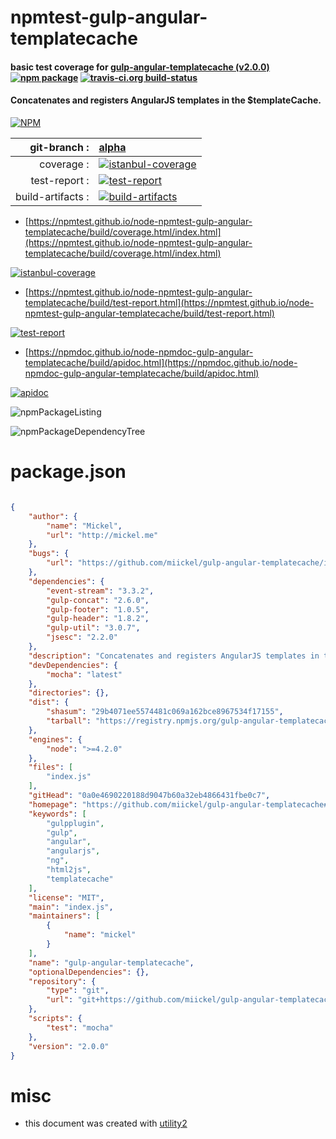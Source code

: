 # npmtest-gulp-angular-templatecache

#### basic test coverage for  [gulp-angular-templatecache (v2.0.0)](https://github.com/miickel/gulp-angular-templatecache#readme)  [![npm package](https://img.shields.io/npm/v/npmtest-gulp-angular-templatecache.svg?style=flat-square)](https://www.npmjs.org/package/npmtest-gulp-angular-templatecache) [![travis-ci.org build-status](https://api.travis-ci.org/npmtest/node-npmtest-gulp-angular-templatecache.svg)](https://travis-ci.org/npmtest/node-npmtest-gulp-angular-templatecache)

#### Concatenates and registers AngularJS templates in the $templateCache.

[![NPM](https://nodei.co/npm/gulp-angular-templatecache.png?downloads=true&downloadRank=true&stars=true)](https://www.npmjs.com/package/gulp-angular-templatecache)

| git-branch : | [alpha](https://github.com/npmtest/node-npmtest-gulp-angular-templatecache/tree/alpha)|
|--:|:--|
| coverage : | [![istanbul-coverage](https://npmtest.github.io/node-npmtest-gulp-angular-templatecache/build/coverage.badge.svg)](https://npmtest.github.io/node-npmtest-gulp-angular-templatecache/build/coverage.html/index.html)|
| test-report : | [![test-report](https://npmtest.github.io/node-npmtest-gulp-angular-templatecache/build/test-report.badge.svg)](https://npmtest.github.io/node-npmtest-gulp-angular-templatecache/build/test-report.html)|
| build-artifacts : | [![build-artifacts](https://npmtest.github.io/node-npmtest-gulp-angular-templatecache/glyphicons_144_folder_open.png)](https://github.com/npmtest/node-npmtest-gulp-angular-templatecache/tree/gh-pages/build)|

- [https://npmtest.github.io/node-npmtest-gulp-angular-templatecache/build/coverage.html/index.html](https://npmtest.github.io/node-npmtest-gulp-angular-templatecache/build/coverage.html/index.html)

[![istanbul-coverage](https://npmtest.github.io/node-npmtest-gulp-angular-templatecache/build/screenCapture.buildCi.browser.%252Ftmp%252Fbuild%252Fcoverage.lib.html.png)](https://npmtest.github.io/node-npmtest-gulp-angular-templatecache/build/coverage.html/index.html)

- [https://npmtest.github.io/node-npmtest-gulp-angular-templatecache/build/test-report.html](https://npmtest.github.io/node-npmtest-gulp-angular-templatecache/build/test-report.html)

[![test-report](https://npmtest.github.io/node-npmtest-gulp-angular-templatecache/build/screenCapture.buildCi.browser.%252Ftmp%252Fbuild%252Ftest-report.html.png)](https://npmtest.github.io/node-npmtest-gulp-angular-templatecache/build/test-report.html)

- [https://npmdoc.github.io/node-npmdoc-gulp-angular-templatecache/build/apidoc.html](https://npmdoc.github.io/node-npmdoc-gulp-angular-templatecache/build/apidoc.html)

[![apidoc](https://npmdoc.github.io/node-npmdoc-gulp-angular-templatecache/build/screenCapture.buildCi.browser.%252Ftmp%252Fbuild%252Fapidoc.html.png)](https://npmdoc.github.io/node-npmdoc-gulp-angular-templatecache/build/apidoc.html)

![npmPackageListing](https://npmtest.github.io/node-npmtest-gulp-angular-templatecache/build/screenCapture.npmPackageListing.svg)

![npmPackageDependencyTree](https://npmtest.github.io/node-npmtest-gulp-angular-templatecache/build/screenCapture.npmPackageDependencyTree.svg)



# package.json

```json

{
    "author": {
        "name": "Mickel",
        "url": "http://mickel.me"
    },
    "bugs": {
        "url": "https://github.com/miickel/gulp-angular-templatecache/issues"
    },
    "dependencies": {
        "event-stream": "3.3.2",
        "gulp-concat": "2.6.0",
        "gulp-footer": "1.0.5",
        "gulp-header": "1.8.2",
        "gulp-util": "3.0.7",
        "jsesc": "2.2.0"
    },
    "description": "Concatenates and registers AngularJS templates in the $templateCache.",
    "devDependencies": {
        "mocha": "latest"
    },
    "directories": {},
    "dist": {
        "shasum": "29b4071ee5574481c069a162bce8967534f17155",
        "tarball": "https://registry.npmjs.org/gulp-angular-templatecache/-/gulp-angular-templatecache-2.0.0.tgz"
    },
    "engines": {
        "node": ">=4.2.0"
    },
    "files": [
        "index.js"
    ],
    "gitHead": "0a0e4690220188d9047b60a32eb4866431fbe0c7",
    "homepage": "https://github.com/miickel/gulp-angular-templatecache#readme",
    "keywords": [
        "gulpplugin",
        "gulp",
        "angular",
        "angularjs",
        "ng",
        "html2js",
        "templatecache"
    ],
    "license": "MIT",
    "main": "index.js",
    "maintainers": [
        {
            "name": "mickel"
        }
    ],
    "name": "gulp-angular-templatecache",
    "optionalDependencies": {},
    "repository": {
        "type": "git",
        "url": "git+https://github.com/miickel/gulp-angular-templatecache.git"
    },
    "scripts": {
        "test": "mocha"
    },
    "version": "2.0.0"
}
```



# misc
- this document was created with [utility2](https://github.com/kaizhu256/node-utility2)
